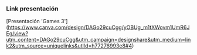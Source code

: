 ### Link presentación

[Presentación 'Games 3']
(https://www.canva.com/design/DAGo29cuCgg/yOBUg_m1tXWovm1UmR6JEg/view?utm_content=DAGo29cuCgg&utm_campaign=designshare&utm_medium=link2&utm_source=uniquelinks&utlId=h77276993e8#4)
